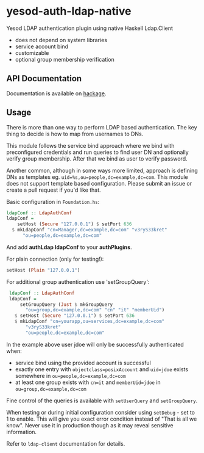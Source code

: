 # yesod-auth-ldap-native
Yesod LDAP authentication plugin using native Haskell Ldap.Client

* does not depend on system libraries
* service account bind
* customizable
* optional group membership verification

## API Documentation
Documentation is available on [hackage](https://hackage.haskell.org/package/yesod-auth-ldap-native).

## Usage

There is more than one way to perform LDAP based authentication. The key thing to decide is how to map from usernames to DNs.

This module follows the service bind approach where we bind with preconfigured credentials and run queries to find user DN and optionally verify group membership. After that we bind as user to verify password.

Another common, although in some ways more limited, approach is defining DNs as templates eg. `uid=%s,ou=people,dc=example,dc=com`. This module does not support template based configuration. Please submit an issue or create a pull request if you'd like that.

Basic configuration in `Foundation.hs`:
```haskell
ldapConf :: LdapAuthConf
ldapConf = 
    setHost (Secure "127.0.0.1") $ setPort 636
  $ mkLdapConf "cn=Manager,dc=example,dc=com" "v3ryS33kret"
      "ou=people,dc=example,dc=com"
```

And add __authLdap ldapConf__ to your __authPlugins__.

For plain connection (only for testing!):
```haskell
setHost (Plain "127.0.0.1")
```

For additional group authentication use 'setGroupQuery':
```haskell
 ldapConf :: LdapAuthConf
 ldapConf = 
     setGroupQuery (Just $ mkGroupQuery
       "ou=group,dc=example,dc=com" "cn" "it" "memberUid")
   $ setHost (Secure "127.0.0.1") $ setPort 636
   $ mkLdapConf "cn=yourapp,ou=services,dc=example,dc=com"
       "v3ryS33kret"
       "ou=people,dc=example,dc=com"
```

In the example above user jdoe will only be successfully authenticated when:

* service bind using the provided account is successful
* exactly one entry with `objectclass=posixAccount` and `uid=jdoe` exists somewhere in `ou=people,dc=example,dc=com`
* at least one group exists with `cn=it` and `memberUid=jdoe` in `ou=group,dc=example,dc=com`

Fine control of the queries is available with `setUserQuery` and `setGroupQuery`.

When testing or during initial configuration consider using `setDebug` - set to 1 to enable. This will
give you exact error condition instead of "That is all we know". Never use it in production though as it
may reveal sensitive information.
 
Refer to `ldap-client` documentation for details.
